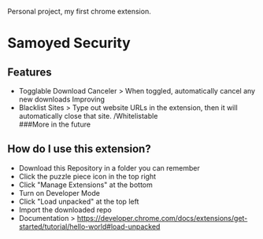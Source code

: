 Personal project, my first chrome extension.

#               Samoyed Security

## Features
- Togglable Download Canceler > When toggled, automatically cancel any new downloads
  Improving
- Blacklist Sites > Type out website URLs in the extension, then it will automatically close that site. /Whitelistable\
  ###More in the future

## How do I use this extension?
- Download this Repository in a folder you can remember
- Click the puzzle piece icon in the top right
- Click "Manage Extensions" at the bottom
- Turn on Developer Mode
- Click "Load unpacked" at the top left
- Import the downloaded repo
- Documentation > https://developer.chrome.com/docs/extensions/get-started/tutorial/hello-world#load-unpacked
